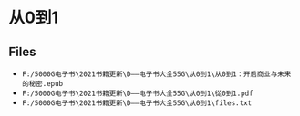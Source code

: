 # 从0到1

## Files

- `F:/5000G电子书\2021书籍更新\D——电子书大全55G\从0到1\从0到1：开启商业与未来的秘密.epub`
- `F:/5000G电子书\2021书籍更新\D——电子书大全55G\从0到1\從0到1.pdf`
- `F:/5000G电子书\2021书籍更新\D——电子书大全55G\从0到1\files.txt`
